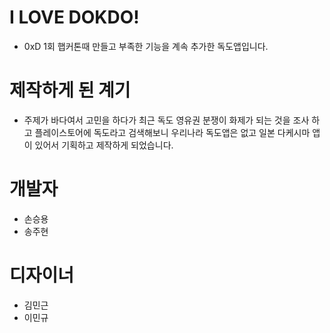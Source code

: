 #  I LOVE DOKDO!  
* 0xD 1회 햅커톤때 만들고 부족한 기능을 계속 추가한 독도앱입니다.

# 제작하게 된 계기
* 주제가 바다여서 고민을 하다가 최근 독도 영유권 분쟁이 화제가 되는 것을 조사 하고 플레이스토어에 독도라고 검색해보니 우리나라 독도앱은 없고 일본 다케시마 앱이 있어서 기획하고 제작하게 되었습니다.

# 개발자
* 손승용
* 송주현 

# 디자이너 
* 김민근 
* 이민규
